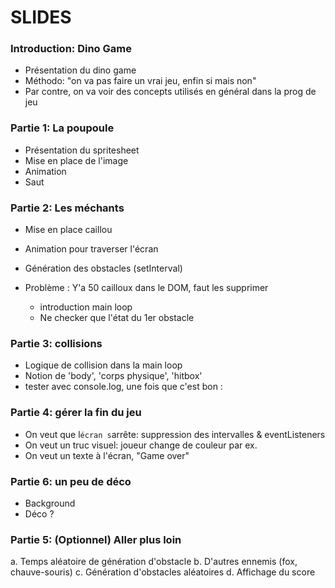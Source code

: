 # SLIDES

### Introduction: Dino Game

- Présentation du dino game
- Méthodo: "on va pas faire un vrai jeu, enfin si mais non"
- Par contre, on va voir des concepts utilisés en général dans la prog de jeu

### Partie 1: La poupoule

- Présentation du spritesheet
- Mise en place de l'image
- Animation
- Saut

### Partie 2: Les méchants

- Mise en place caillou
- Animation pour traverser l'écran
- Génération des obstacles (setInterval)

- Problème : Y'a 50 cailloux dans le DOM, faut les supprimer
    - introduction main loop
    - Ne checker que l'état du 1er obstacle

### Partie 3: collisions

- Logique de collision dans la main loop
- Notion de 'body', 'corps physique', 'hitbox'
- tester avec console.log, une fois que c'est bon :

### Partie 4: gérer la fin du jeu

- On veut que l`écran s`arrête: suppression des intervalles & eventListeners
- On veut un truc visuel: joueur change de couleur par ex.
- On veut un texte à l'écran, "Game over"

### Partie 6: un peu de déco

- Background
- Déco ?

### Partie 5: (Optionnel) Aller plus loin

a. Temps aléatoire de génération d'obstacle
b. D'autres ennemis (fox, chauve-souris)
c. Génération d'obstacles aléatoires
d. Affichage du score
